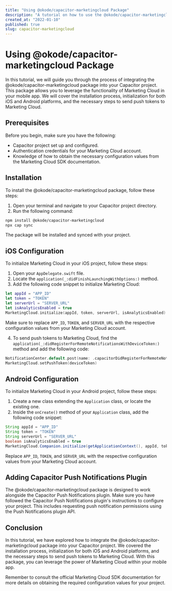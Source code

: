 ```yaml
---
title: "Using @okode/capacitor-marketingcloud Package"
description: "A tutorial on how to use the @okode/capacitor-marketingcloud package to integrate Marketing Cloud functionality into your Capacitor project."
created_at: "2022-01-10"
published: true
slug: capacitor-marketingcloud
---
```


# Using @okode/capacitor-marketingcloud Package

In this tutorial, we will guide you through the process of integrating the @okode/capacitor-marketingcloud package into your Capacitor project. This package allows you to leverage the functionality of Marketing Cloud in your mobile app. We will cover the installation process, initialization for both iOS and Android platforms, and the necessary steps to send push tokens to Marketing Cloud.

## Prerequisites

Before you begin, make sure you have the following:

- Capacitor project set up and configured.
- Authentication credentials for your Marketing Cloud account.
- Knowledge of how to obtain the necessary configuration values from the Marketing Cloud SDK documentation.

## Installation

To install the @okode/capacitor-marketingcloud package, follow these steps:

1. Open your terminal and navigate to your Capacitor project directory.
2. Run the following command:

```bash
npm install @okode/capacitor-marketingcloud
npx cap sync
```

The package will be installed and synced with your project.

## iOS Configuration

To initialize Marketing Cloud in your iOS project, follow these steps:

1. Open your `AppDelegate.swift` file.
2. Locate the `application(_:didFinishLaunchingWithOptions:)` method.
3. Add the following code snippet to initialize Marketing Cloud:

```swift
let appId = "APP_ID"
let token = "TOKEN"
let serverUrl = "SERVER_URL"
let isAnalyticsEnabled = true
MarketingCloud.initialize(appId, token, serverUrl, isAnalyticsEnabled)
```

Make sure to replace `APP_ID`, `TOKEN`, and `SERVER_URL` with the respective configuration values from your Marketing Cloud account.

4. To send push tokens to Marketing Cloud, find the `application(_:didRegisterForRemoteNotificationsWithDeviceToken:)` method and add the following code:

```swift
NotificationCenter.default.post(name: .capacitorDidRegisterForRemoteNotifications, object: deviceToken)
MarketingCloud.setPushToken(deviceToken)
```

## Android Configuration

To initialize Marketing Cloud in your Android project, follow these steps:

1. Create a new class extending the `Application` class, or locate the existing one.
2. Inside the `onCreate()` method of your `Application` class, add the following code snippet:

```java
String appId = "APP_ID"
String token = "TOKEN"
String serverUrl = "SERVER_URL"
boolean isAnalyticsEnabled = true
MarketingCloud.Companion.initialize(getApplicationContext(), appId, token, serverUrl, isAnalyticsEnabled, initializationStatus -> Unit.INSTANCE);
```

Replace `APP_ID`, `TOKEN`, and `SERVER_URL` with the respective configuration values from your Marketing Cloud account.

## Adding Capacitor Push Notifications Plugin

The @okode/capacitor-marketingcloud package is designed to work alongside the Capacitor Push Notifications plugin. Make sure you have followed the Capacitor Push Notifications plugin's instructions to configure your project. This includes requesting push notification permissions using the Push Notifications plugin API.

## Conclusion

In this tutorial, we have explored how to integrate the @okode/capacitor-marketingcloud package into your Capacitor project. We covered the installation process, initialization for both iOS and Android platforms, and the necessary steps to send push tokens to Marketing Cloud. With this package, you can leverage the power of Marketing Cloud within your mobile app.

Remember to consult the official Marketing Cloud SDK documentation for more details on obtaining the required configuration values for your project.